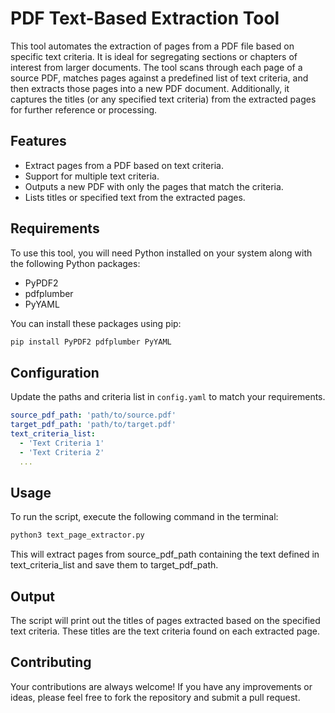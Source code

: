 # PDF Text-Based Extraction Tool

This tool automates the extraction of pages from a PDF file based on specific text criteria. It is ideal for segregating sections or chapters of interest from larger documents. The tool scans through each page of a source PDF, matches pages against a predefined list of text criteria, and then extracts those pages into a new PDF document. Additionally, it captures the titles (or any specified text criteria) from the extracted pages for further reference or processing.

## Features

- Extract pages from a PDF based on text criteria.
- Support for multiple text criteria.
- Outputs a new PDF with only the pages that match the criteria.
- Lists titles or specified text from the extracted pages.

## Requirements

To use this tool, you will need Python installed on your system along with the following Python packages:

- PyPDF2
- pdfplumber
- PyYAML

You can install these packages using pip:

```bash
pip install PyPDF2 pdfplumber PyYAML
```
## Configuration
Update the paths and criteria list in `config.yaml` to match your requirements.
```yaml
source_pdf_path: 'path/to/source.pdf'
target_pdf_path: 'path/to/target.pdf'
text_criteria_list:
  - 'Text Criteria 1'
  - 'Text Criteria 2'
  ... 
```
## Usage
To run the script, execute the following command in the terminal:
```bash
python3 text_page_extractor.py
```

This will extract pages from source_pdf_path containing the text defined in text_criteria_list and save them to target_pdf_path.

## Output
The script will print out the titles of pages extracted based on the specified text criteria. These titles are the text criteria found on each extracted page.

## Contributing
Your contributions are always welcome! If you have any improvements or ideas, please feel free to fork the repository and submit a pull request.
